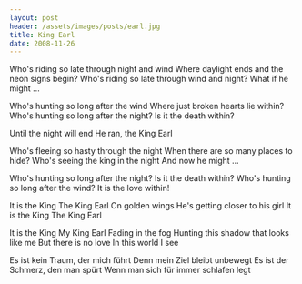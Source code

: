 ```yaml
---
layout: post
header: /assets/images/posts/earl.jpg
title: King Earl
date: 2008-11-26
---
```


Who's riding so late through night and wind
Where daylight ends and the neon signs begin?
Who's riding so late through wind and night?
What if he might …

Who's hunting so long after the wind
Where just broken hearts lie within?
Who's hunting so long after the night?
Is it the death within?

Until the night will end
He ran, the King Earl

Who's fleeing so hasty through the night
When there are so many places to hide?
Who's seeing the king in the night
And now he might …

Who's hunting so long after the night?
Is it the death within?
Who's hunting so long after the wind?
It is the love within!

It is the King
The King Earl
On golden wings
He's getting closer to his girl
It is the King
The King Earl

It is the King
My King Earl
Fading in the fog
Hunting this shadow that looks like me
But there is no love
In this world I see

Es ist kein Traum, der mich führt
Denn mein Ziel bleibt unbewegt
Es ist der Schmerz, den man spürt
Wenn man sich für immer schlafen legt